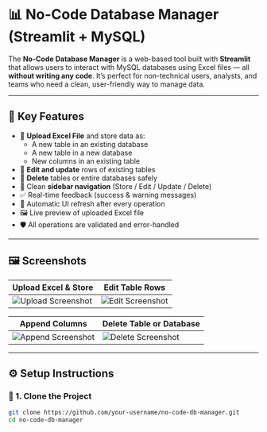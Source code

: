 # 📊 No-Code Database Manager (Streamlit + MySQL)

The **No-Code Database Manager** is a web-based tool built with **Streamlit** that allows users to interact with MySQL databases using Excel files — all **without writing any code**. It’s perfect for non-technical users, analysts, and teams who need a clean, user-friendly way to manage data.

---

## 🚀 Key Features

- 📁 **Upload Excel File** and store data as:
  - A new table in an existing database
  - A new table in a new database
  - New columns in an existing table
- 📝 **Edit and update** rows of existing tables
- 🧹 **Delete** tables or entire databases safely
- 🧭 Clean **sidebar navigation** (Store / Edit / Update / Delete)
- ✅ Real-time feedback (success & warning messages)
- 🔄 Automatic UI refresh after every operation
- 🖼️ Live preview of uploaded Excel file
- 🛡️ All operations are validated and error-handled

---

## 🖼️ Screenshots

| Upload Excel & Store | Edit Table Rows |
|----------------------|------------------|
| ![Upload Screenshot](screenshots/Screenshot1.png) | ![Edit Screenshot](screenshots/Screenshot2.png) |

| Append Columns | Delete Table or Database |
|----------------|---------------------------|
| ![Append Screenshot](screenshots/Screenshot3.png) | ![Delete Screenshot](screenshots/Screenshot4.png) |


---

## ⚙️ Setup Instructions

### 🔧 1. Clone the Project

```bash
git clone https://github.com/your-username/no-code-db-manager.git
cd no-code-db-manager


